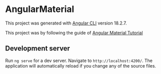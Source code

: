 # AngularMaterial

This project was generated with [Angular CLI](https://github.com/angular/angular-cli) version 18.2.7.

This project was by following the guide of [Angular Material Tutorial](https://www.youtube.com/watch?v=rWOwTVSMfPw)

## Development server

Run `ng serve` for a dev server. Navigate to `http://localhost:4200/`. The application will automatically reload if you change any of the source files.
